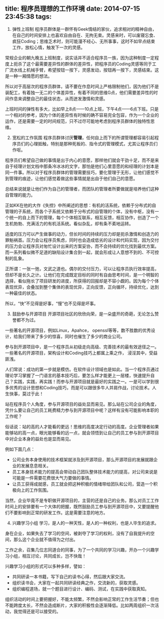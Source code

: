 title: 程序员理想的工作环境
date: 2014-07-15 23:45:38
tags:
---
1. 弹性上班制
程序员群体是一群怀有Geek情结的家伙，追求相对的精神自由，在自己的时间安排上也喜欢自由自在、无拘无束。灵感来时，可以废寝忘食、疯狂Coding；思维乏术时，则可能漫不经心、无所事事，这时不如早点结束工作，放松心情，触发下一次的灵感。

常规企业的朝九晚五上班制度，说实话并不适合程序员一族，因为这种制度一定程度上扼杀了这个最需要差异性的群体的差异性，把程序员的Coding灵感等同于工厂流水线上机械手臂，希望按钮一按下，灵感发动，按钮再一按下，灵感结束。这是一种一厢情愿的想法。

所以对于高层次的程序员群体，请不要在作息时间上严格限制他们，因为他们不是装配工，有着独一无二的个体差异性，有着不同的思维G点，他们需要差异性的时间作息来调整自己的最佳状态，从而迸发激情和灵感。

上班时间的弹性有多大，比如早上8点——10点上班，下午4点——6点下班。只是一个相对的参考，因为个体的差异性有时候的确不容易完全包容，作为一个企业的运作，还是需要一定的时间规范，只不过尽可能地考虑到程序员群体的独特性思维。

2. 宽松的工作氛围
程序员群体讨厌**管理**，任何自上而下的所谓管理都容易引起程序员们的心理抵触，特别是那种死板的、指令式的管理模式，尤其让程序员们作呕。

程序员们希望自己做的事情是出于内心的意愿，那样他们就会干劲十足，而不是来自于经理计划文档中那条冷冰冰的文字，那怕是他们心里意愿的和经理的计划本是同一件事。所以对于程序员群体的管理需要技巧，要化管理于无形，让他们感觉不到管理的痕迹，让他们感觉着做这些事情就是出自于他们自己的意愿。

总结来说就是让他们作为自己的管理者，而团队的管理者所要做就是培养他们这种自管理的能力。

正如KK在他的大作《失控》中所阐述的思想：有机的活系统，依赖于分布式的自管理的子系统，而各个子系统又依赖于分布式的自管理的个体，没有中枢，没有一个统一的自上而下的管理，每个个体相互联系，相互反馈，相互协作，创造了一个生机勃勃、充满活力的有机活系统。看似杂乱，却有条不紊地运转。

适度的压力可以产生做事的动力，但长时间的持续的压力却是扼杀激情和创造力的罪魁祸首。压力会让程序员焦虑，同时也会造成低劣的设计和代码实现，因为交付的压力会让程序员对匆忙设计出来的方案妥协，而不会持续的优化找到最优方案。而一系列看似微不足道的缺陷设计集合到一起，就会形成让人意想不到的、不可控制的乱象。

正所谓：一张一弛，文武之道也。偶尔的交付压力，可以让程序员执行效率提高，但却不是长久之计。让他们在完成既定目标的同时有自由思考时间，是一个明智的选择，看似拖长了项目研发的进度，所获得的回报却是不容小觑的。因为每个个体表现优异，会叠加到整个集体的表现优异，正向反馈，正向循环，持续优化，达到一种最佳的状态。

所以，“快”不见得是好事，“慢”也不见得是坏事。

3. 鼓励参与开源项目
开源项目社区的欣欣向荣，是一朵盛开的奇葩，无论怎么赞誉都不为过。

一些著名的开源项目，例如Linux，Apahce， openssl等等，数不胜数的优秀设计，给我们带来了多少的惊喜，同时也催生了多少的商业公司。

参与到开源项目中，是一个程序员从初级走向高级、完善技术的最有效途径之一。一些著名的开源项目，架构设计和Coding技巧上都属上乘之作， 浸淫其中，受益匪浅。

人们常说：成功的第一步就是模仿。在软件设计领域也是如此。当一个程序员通过理论学习掌握了一门语言的基本技巧后，要怎么样才能更上一层楼，快速提升自己？实践，实践，再实践！而参与开源项目就是最好的实践之一。一是可以学到很多优秀的设计思想和Coding技巧，而是可以跟很多牛人并肩作战，讨论技术。人生快事，莫过于此！

站在程序员个人角度，参与开源项目的益处显而易见。那么站在公司企业的角度，凭什么要让自己的员工耗费精力参与到开源项目中呢？这样有没有可能影响本职的工作呢？

俗话说：站的高的人才能看的更远！思维的高度决定行动的高度。企业管理者如果能够站的高一点，眼光能够看的远一点，就会领悟到让自己的员工参与到开源项目中对企业本身的益处也是显而易见。

例如下面几点：
- 公司业务本身使用的技术框架就涉及到开源项目，那么开源项目的发展就跟企业的发展息息相关。
- 员工本身技术能力的提高会带动自己团队整体技术能力的提高，对公司来说是可能是一件需要花费很大气力要做的事情。
- 让员工获得成就感，员工就会把这种积极的情绪带给团队和公司，营造一个积极向上的工作氛围。

当然，企业毕竟不是专职做开源项目的，主营的还是自己的业务。那么对员工工作时间上的安排要有一个大体的把握，既然鼓励员工参与到开源项目中，又要提醒他们不要影响到正常的研发工作。这是需要注意的地方。

4. 兴趣学习小组
学习，是人的一种天性，是人的一种权利，也是人毕生的追求。

身在企业，如果失去了学习的空间，被剥夺了学习的权利，没有了自我提升的空间，那么这个企业就不值得为之付出。

工作之余，召集几位志同道合的同事，为了一个共同的学习兴趣，开办一个兴趣学习小组，相互讨论，共同成长，岂不快哉！

兴趣学习小组的形式可以多种多样，譬如：
- 共同研读一本书籍，写下自己的读书心得，然后跟大家交流。
- 组织读书会，大家在一起共同研读经典之作，交流新的，获取灵感。
- 组织编程道场，就一个题目进行设计、编码、测试，在实践中获取真知。

组织活动的时间上要把握好，不能太频繁，不然会影响正常的工作生活节奏；但也不能跨度太长，不然会造成断片，大家的积极性会逐渐降低。比如两周组织一次活动，我觉得还是可以接受的。

